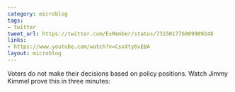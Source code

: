 ```yaml
---
category: microblog
tags:
- twitter
tweet_url: https://twitter.com/ExMember/status/731501776889909248
links:
- https://www.youtube.com/watch?v=CsxXty6vEBA
layout: microblog
---
```

Voters do not make their decisions based on policy positions. Watch Jimmy Kimmel prove this in three minutes:
